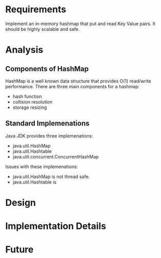 # Requirements

Implement an in-memory hashmap that put and read Key Value pairs.  It should be highly scalable and safe.

# Analysis

## Components of HashMap

HashMap is a well known data structure that provides O(1) read/write performance.  There are three main components for a hashmap:

* hash function
* collision resolution
* storage resizing

## Standard Implemenations

Java JDK provides three implemenations:

* java.util.HashMap
* java.util.Hashtable
* java.util.concurrent.ConcurrentHashMap

Issues with these implemenations:



* java.util.HashMap is not thread safe.
* java.util.Hashtable is


# Design 

# Implementation Details

# Future
